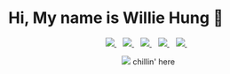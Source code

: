 # Hi, My name is Willie Hung 👋

<p align='center'>
  <a href="https://www.facebook.com/willie880201/">
    <img src="https://img.shields.io/badge/Facebook-1877F2?style=for-the-badge&logo=facebook&logoColor=white" />        
  </a>&nbsp;&nbsp;
  
  <a href="https://willie880201044@gmail.com/">
    <img src="https://img.shields.io/badge/Gmail-D14836?style=for-the-badge&logo=gmail&logoColor=white" />        
  </a>&nbsp;&nbsp;
  
  <a href="https://hackmd.io/@Willie-The-Lord">
    <img src="https://img.shields.io/badge/Markdown-000000?style=for-the-badge&logo=markdown&logoColor=white" />        
  </a>&nbsp;&nbsp;
  
  <a href="https://www.kaggle.com/sungjiehung">
    <img src="https://img.shields.io/badge/Kaggle-20BEFF?style=for-the-badge&logo=Kaggle&logoColor=white" />        
  </a>&nbsp;&nbsp; 
  
  <a href="https://www.linkedin.com/in/willie-hung/">
    <img src="https://img.shields.io/badge/linkedin-%230077B5.svg?&style=for-the-badge&logo=linkedin&logoColor=white" />
  </a>&nbsp;&nbsp;  
</p>




<p align='center'>
  <a href="#"><img src="https://hits.seeyoufarm.com/api/count/incr/badge.svg?url=https%3A%2F%2Fgithub.com%2FWillie-The-Lord&count_bg=%23000000&title_bg=%23000000&icon=mediafire.svg&icon_color=%23FF0000&title=Visitors&edge_flat=false"></a> chillin' here
</p>

